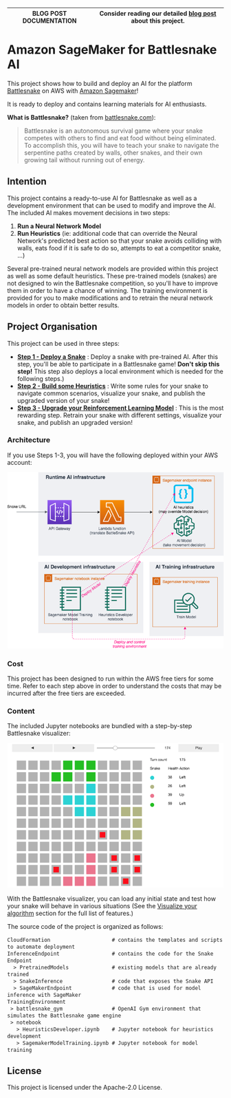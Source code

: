 | __BLOG POST DOCUMENTATION__ | Consider reading our detailed [blog post](https://aws.amazon.com/blogs/machine-learning/building-an-ai-powered-battlesnake-with-reinforcement-learning-on-amazon-sagemaker/) about this project. |
| --- | --- |

# Amazon SageMaker for Battlesnake AI

This project shows how to build and deploy an AI for the platform [Battlesnake](https://play.battlesnake.com/) on AWS with [Amazon Sagemaker](https://aws.amazon.com/sagemaker/)!

It is ready to deploy and contains learning materials for AI enthusiasts.

__What is Battlesnake?__ (taken from [battlesnake.com](https://docs.battlesnake.com/rules)):

> Battlesnake is an autonomous survival game where your snake competes with others to find and eat food without being eliminated. To accomplish this, you will have to teach your snake to navigate the serpentine paths created by walls, other snakes, and their own growing tail without running out of energy.

## Intention

This project contains a ready-to-use AI for Battlesnake as well as a development environment that can be used to modify and improve the AI.
The included AI makes movement decisions in two steps:
 1. __Run a Neural Network Model__ 
 2. __Run Heuristics__ (ie: additional code that can override the Neural Network's predicted best action so that your snake avoids colliding with walls, eats food if it is safe to do so, attempts to eat a competitor snake, ...)

Several pre-trained neural network models are provided within this project as well as some default heuristics. These pre-trained models (snakes) are not designed to win the Battlesnake competition, so you'll have to improve them in order to have a chance of winning. The training environment is provided for you to make modifications and to retrain the neural network models in order to obtain better results.

## Project Organisation

This project can be used in three steps:

- __[Step 1 - Deploy a Snake](Documentation/DeployTheAIEndpoint.md)__ : Deploy a snake with pre-trained AI. After this step, you'll be able to participate in a Battlesnake game! **Don't skip this step!** This step also deploys a local environment which is needed for the following steps.)
- __[Step 2 - Build some Heuristics](Documentation/UpdateHeuristicsAndDeploy.md)__ : Write some rules for your snake to navigate common scenarios, visualize your snake, and publish the upgraded version of your snake!
- __[Step 3 - Upgrade your Reinforcement Learning Model](Documentation/TrainModelAndDeploy.md)__ : This is the most rewarding step. Retrain your snake with different settings, visualize your snake, and publish an upgraded version!

### Architecture

If you use Steps 1-3, you will have the following deployed within your AWS account:

![General Architecture](Documentation/images/ArchitectureSagemakerBattlesnakeFull.png "General Architecture")

### Cost

This project has been designed to run within the AWS free tiers for some time.
Refer to each step above in order to understand the costs that may be incurred after the free tiers are exceeded.

### Content

The included Jupyter notebooks are bundled with a step-by-step Battlesnake visualizer:

![Battlesnake visualizer](Documentation/images/battlesnake-debugger.png "Battlesnake visualizer")

With the Battlesnake visualizer, you can load any initial state and test how your snake will behave in various situations (See the [Visualize your algorithm](Documentation/UpdateHeuristicsAndDeploy.md#visualizing-your-algorithm) section for the full list of features.)

The source code of the project is organized as follows:

```
CloudFormation                    # contains the templates and scripts to automate deployment
InferenceEndpoint                 # contains the code for the Snake Endpoint
  > PretrainedModels              # existing models that are already trained
  > SnakeInference                # code that exposes the Snake API
  > SageMakerEndpoint             # code that is used for model inference with SageMaker
TrainingEnvironment
 > battlesnake_gym                # OpenAI Gym environment that simulates the Battlesnake game engine
 > notebook
   > HeuristicsDeveloper.ipynb    # Jupyter notebook for heuristics development
   > SagemakerModelTraining.ipynb # Jupyter notebook for model training    
```

## License

This project is licensed under the Apache-2.0 License.
